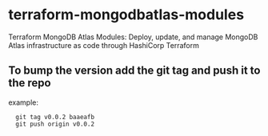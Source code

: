 # terraform-mongodbatlas-modules
Terraform MongoDB Atlas Modules: Deploy, update, and manage MongoDB Atlas infrastructure as code through HashiCorp Terraform 



## To bump the version add the git tag and push it to the repo

example:
```
  git tag v0.0.2 baaeafb
  git push origin v0.0.2
```
